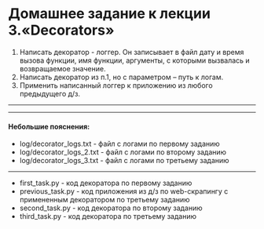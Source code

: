 
# Домашнее задание к лекции 3.«Decorators»
1. Написать декоратор - логгер. Он записывает в файл дату и время вызова функции, имя функции, аргументы, с которыми вызвалась и возвращаемое значение.
2. Написать декоратор из п.1, но с параметром – путь к логам.
3. Применить написанный логгер к приложению из любого предыдущего д/з.

---
---
#### Небольшие пояснения:
* log/decorator_logs.txt - файл с логами по первому заданию
* log/decorator_logs_2.txt - файл с логами по второму заданию
* log/decorator_logs_3.txt - файл с логами по третьему заданию
---
* first_task.py - код декоратора по первому заданию
* previous_task.py - код приложения из д/з по web-скрапингу с примененным декоратором по третьему заданию
* second_task.py - код декоратора по второму заданию
* third_task.py - код декоратора по третьему заданию

